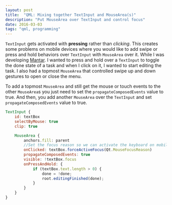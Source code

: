 ```yaml
---
layout: post
title:  "QML: Mixing together TextInput and MouseArea(s)"
description: "Put MouseArea over TextInput and control focus"
date: 2016-03-03
tags: "qml, programming"
---
```


`TextInput` gets activated with **pressing** rather than *clicking*. This creates some problems on mobile devices where you would like to add swipe or press and hold behaviors over `TextInput` with `MouseArea` over it. While I was developing [Mantar][mantar_url]. I wanted to press and hold over a `TextInput` to toggle the done state of a task and when I click on it, I wanted to start editing the task. I also had a topmost `MouseArea` that controlled swipe up and down gestures to open or close the menu.

To add a topmost `MouseArea` and still get the mouse or touch events to the other `MouseArea`s you just need to set the `propagateComposedEvents` value to true. And then, you add another `MouseArea` over the `TextInput` and set `propagateComposedEvents` value to true.


```qml
TextInput {
    id: textBox
    selectByMouse: true
    clip: true

    MouseArea {
        anchors.fill: parent
        //Set the focus reason so we can activate the keyboard on mobile devices
        onClicked: textBox.forceActiveFocus(Qt.MouseFocusReason)
        propagateComposedEvents: true
        visible: !textBox.focus
        onPressAndHold: {
            if (textBox.text.length > 0) {
                done = !done;
                root.editingFinished(done);
            }
        }
    }
}
```

[mantar_url]: https://github.com/ZerronLabs/Mantar

